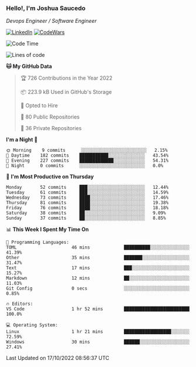### Hello!, I'm Joshua Saucedo
*Devops Engineer / Software Engineer*  

[![LinkedIn](https://img.shields.io/badge/LinkedIn-0073b1?logo=linkedin&style=flat-square&logoColor=white)](https://www.linkedin.com/in/joshua-nathanael-saucedo-uriarte-bb0336169/)
[![CodeWars](https://www.codewars.com/users/joshuansu0897/badges/micro)](https://www.codewars.com/users/joshuansu0897)

<!--START_SECTION:waka-->
![Code Time](http://img.shields.io/badge/Code%20Time-252%20hrs%2057%20mins-blue)

![Lines of code](https://img.shields.io/badge/From%20Hello%20World%20I%27ve%20Written-2%20Million%20lines%20of%20code-blue)

**🐱 My GitHub Data** 

> 🏆 726 Contributions in the Year 2022
 > 
> 📦 223.9 kB Used in GitHub's Storage 
 > 
> 💼 Opted to Hire
 > 
> 📜 80 Public Repositories 
 > 
> 🔑 36 Private Repositories  
 > 
**I'm a Night 🦉** 

```text
🌞 Morning    9 commits      ░░░░░░░░░░░░░░░░░░░░░░░░░   2.15% 
🌆 Daytime    182 commits    ███████████░░░░░░░░░░░░░░   43.54% 
🌃 Evening    227 commits    █████████████░░░░░░░░░░░░   54.31% 
🌙 Night      0 commits      ░░░░░░░░░░░░░░░░░░░░░░░░░   0.0%

```
📅 **I'm Most Productive on Thursday** 

```text
Monday       52 commits     ███░░░░░░░░░░░░░░░░░░░░░░   12.44% 
Tuesday      61 commits     ███░░░░░░░░░░░░░░░░░░░░░░   14.59% 
Wednesday    73 commits     ████░░░░░░░░░░░░░░░░░░░░░   17.46% 
Thursday     81 commits     ████░░░░░░░░░░░░░░░░░░░░░   19.38% 
Friday       76 commits     ████░░░░░░░░░░░░░░░░░░░░░   18.18% 
Saturday     38 commits     ██░░░░░░░░░░░░░░░░░░░░░░░   9.09% 
Sunday       37 commits     ██░░░░░░░░░░░░░░░░░░░░░░░   8.85%

```


📊 **This Week I Spent My Time On** 

```text
💬 Programming Languages: 
TOML                     46 mins             ██████████░░░░░░░░░░░░░░░   41.39% 
Other                    35 mins             ███████░░░░░░░░░░░░░░░░░░   31.47% 
Text                     17 mins             ███░░░░░░░░░░░░░░░░░░░░░░   15.27% 
Markdown                 12 mins             ██░░░░░░░░░░░░░░░░░░░░░░░   11.03% 
Git Config               0 secs              ░░░░░░░░░░░░░░░░░░░░░░░░░   0.85%

🔥 Editors: 
VS Code                  1 hr 52 mins        █████████████████████████   100.0%

💻 Operating System: 
Linux                    1 hr 21 mins        ██████████████████░░░░░░░   72.59% 
Windows                  30 mins             ██████░░░░░░░░░░░░░░░░░░░   27.41%

```


 Last Updated on 17/10/2022 08:56:37 UTC
<!--END_SECTION:waka-->
